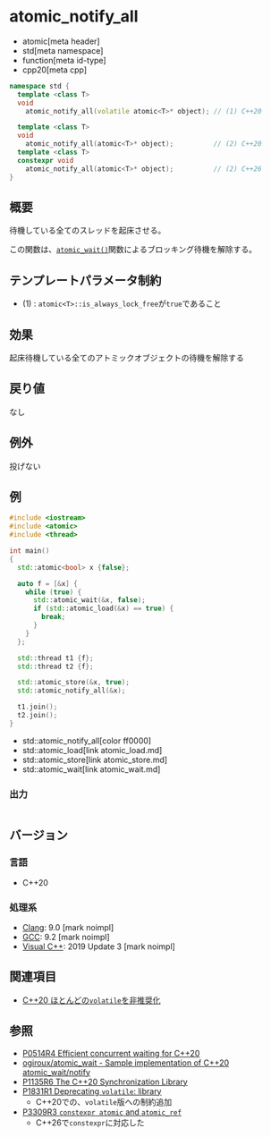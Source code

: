 # atomic_notify_all
* atomic[meta header]
* std[meta namespace]
* function[meta id-type]
* cpp20[meta cpp]

```cpp
namespace std {
  template <class T>
  void
    atomic_notify_all(volatile atomic<T>* object); // (1) C++20

  template <class T>
  void
    atomic_notify_all(atomic<T>* object);          // (2) C++20
  template <class T>
  constexpr void
    atomic_notify_all(atomic<T>* object);          // (2) C++26
}
```

## 概要
待機している全てのスレッドを起床させる。

この関数は、[`atomic_wait()`](atomic_wait.md)関数によるブロッキング待機を解除する。


## テンプレートパラメータ制約
- (1) : `atomic<T>::is_always_lock_free`が`true`であること


## 効果
起床待機している全てのアトミックオブジェクトの待機を解除する


## 戻り値
なし


## 例外
投げない


## 例
```cpp example
#include <iostream>
#include <atomic>
#include <thread>

int main()
{
  std::atomic<bool> x {false};

  auto f = [&x] {
    while (true) {
      std::atomic_wait(&x, false);
      if (std::atomic_load(&x) == true) {
        break;
      }
    }
  };

  std::thread t1 {f};
  std::thread t2 {f};

  std::atomic_store(&x, true);
  std::atomic_notify_all(&x);

  t1.join();
  t2.join();
}
```
* std::atomic_notify_all[color ff0000]
* std::atomic_load[link atomic_load.md]
* std::atomic_store[link atomic_store.md]
* std::atomic_wait[link atomic_wait.md]

### 出力
```
```


## バージョン
### 言語
- C++20

### 処理系
- [Clang](/implementation.md#clang): 9.0 [mark noimpl]
- [GCC](/implementation.md#gcc): 9.2 [mark noimpl]
- [Visual C++](/implementation.md#visual_cpp): 2019 Update 3 [mark noimpl]


## 関連項目
- [C++20 ほとんどの`volatile`を非推奨化](/lang/cpp20/deprecating_volatile.md)


## 参照
- [P0514R4 Efficient concurrent waiting for C++20](http://www.open-std.org/jtc1/sc22/wg21/docs/papers/2018/p0514r4.pdf)
- [ogiroux/atomic_wait - Sample implementation of C++20 atomic_wait/notify](https://github.com/ogiroux/atomic_wait)
- [P1135R6 The C++20 Synchronization Library](http://www.open-std.org/jtc1/sc22/wg21/docs/papers/2019/p1135r6.html)
- [P1831R1 Deprecating `volatile`: library](http://www.open-std.org/jtc1/sc22/wg21/docs/papers/2020/p1831r1.html)
    - C++20での、`volatile`版への制約追加
- [P3309R3 `constexpr atomic` and `atomic_ref`](https://open-std.org/jtc1/sc22/wg21/docs/papers/2024/p3309r3.html)
    - C++26で`constexpr`に対応した
